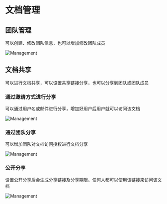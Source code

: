 # 文档管理

## 团队管理

可以创建、修改团队信息，也可以增加修改团队成员

![Management](/images/admin-team-management.png)

## 文档共享

可以进行文档共享，可以设置共享链接分享，也可以分享到团队或团队成员

### 通过邀请方式进行分享

可以通过用户名或邮件进行分享，增加好用户后用户就可以访问该文档

![Management](/images/admin-share-invite.png)

### 通过团队分享

可以增加团队对文档访问授权进行文档分享

![Management](/images/admin-share-team.png)

### 公开分享

设置公开分享后会生成分享链接及分享期限。任何人都可以使用该链接来访问该文档

![Management](/images/admin-share-link.png)

